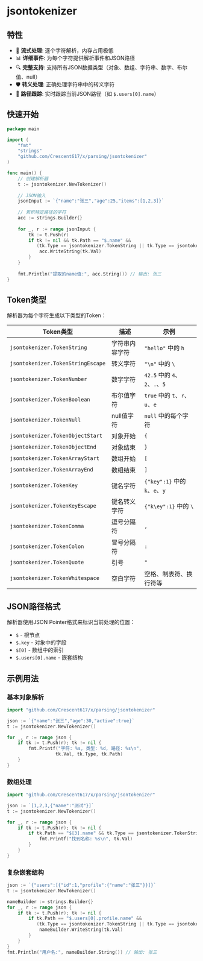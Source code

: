 # jsontokenizer

## 特性

- 🚀 **流式处理**: 逐个字符解析，内存占用极低
- 📊 **详细事件**: 为每个字符提供解析事件和JSON路径
- 🔍 **完整支持**: 支持所有JSON数据类型（对象、数组、字符串、数字、布尔值、null）
- 🛡️ **转义处理**: 正确处理字符串中的转义字符
- 🎯 **路径跟踪**: 实时跟踪当前JSON路径（如 `$.users[0].name`）

## 快速开始

```go
package main

import (
    "fmt"
    "strings"
    "github.com/Crescent617/x/parsing/jsontokenizer"
)

func main() {
    // 创建解析器
    t := jsontokenizer.NewTokenizer()
    
    // JSON输入
    jsonInput := `{"name":"张三","age":25,"items":[1,2,3]}`
    
    // 累积特定路径的字符
    acc := strings.Builder{}
    
    for _, r := range jsonInput {
        tk := t.Push(r)
        if tk != nil && tk.Path == "$.name" && 
           (tk.Type == jsontokenizer.TokenString || tk.Type == jsontokenizer.TokenStringEscape) {
            acc.WriteString(tk.Val)
        }
    }
    
    fmt.Println("提取的name值:", acc.String()) // 输出: 张三
}
```

## Token类型

解析器为每个字符生成以下类型的Token：

| Token类型 | 描述 | 示例 |
|---------|------|------|
| `jsontokenizer.TokenString` | 字符串内容字符 | `"hello"` 中的 `h` |
| `jsontokenizer.TokenStringEscape` | 转义字符 | `"\n"` 中的 `\` |
| `jsontokenizer.TokenNumber` | 数字字符 | `42.5` 中的 `4`、`2`、`.`、`5` |
| `jsontokenizer.TokenBoolean` | 布尔值字符 | `true` 中的 `t`、`r`、`u`、`e` |
| `jsontokenizer.TokenNull` | null值字符 | `null` 中的每个字符 |
| `jsontokenizer.TokenObjectStart` | 对象开始 | `{` |
| `jsontokenizer.TokenObjectEnd` | 对象结束 | `}` |
| `jsontokenizer.TokenArrayStart` | 数组开始 | `[` |
| `jsontokenizer.TokenArrayEnd` | 数组结束 | `]` |
| `jsontokenizer.TokenKey` | 键名字符 | `{"key":1}` 中的 `k`、`e`、`y` |
| `jsontokenizer.TokenKeyEscape` | 键名转义字符 | `{"k\ey":1}` 中的 `\` |
| `jsontokenizer.TokenComma` | 逗号分隔符 | `,` |
| `jsontokenizer.TokenColon` | 冒号分隔符 | `:` |
| `jsontokenizer.TokenQuote` | 引号 | `"` |
| `jsontokenizer.TokenWhitespace` | 空白字符 | 空格、制表符、换行符等 |

## JSON路径格式

解析器使用JSON Pointer格式来标识当前处理的位置：

- `$` - 根节点
- `$.key` - 对象中的字段
- `$[0]` - 数组中的索引
- `$.users[0].name` - 嵌套结构

## 示例用法

### 基本对象解析

```go
import "github.com/Crescent617/x/parsing/jsontokenizer"

json := `{"name":"张三","age":30,"active":true}`
t := jsontokenizer.NewTokenizer()

for _, r := range json {
    if tk := t.Push(r); tk != nil {
        fmt.Printf("字符: %s, 类型: %d, 路径: %s\n", 
                  tk.Val, tk.Type, tk.Path)
    }
}
```

### 数组处理

```go
import "github.com/Crescent617/x/parsing/jsontokenizer"

json := `[1,2,3,{"name":"测试"}]`
t := jsontokenizer.NewTokenizer()

for _, r := range json {
    if tk := t.Push(r); tk != nil {
        if tk.Path == "$[3].name" && tk.Type == jsontokenizer.TokenString {
            fmt.Printf("找到名称: %s\n", tk.Val)
        }
    }
}
```

### 复杂嵌套结构

```go
json := `{"users":[{"id":1,"profile":{"name":"张三"}}]}`
t := jsontokenizer.NewTokenizer()

nameBuilder := strings.Builder{}
for _, r := range json {
    if tk := t.Push(r); tk != nil {
        if tk.Path == "$.users[0].profile.name" && 
           (tk.Type == jsontokenizer.TokenString || tk.Type == jsontokenizer.TokenStringEscape) {
            nameBuilder.WriteString(tk.Val)
        }
    }
}
fmt.Println("用户名:", nameBuilder.String()) // 输出: 张三
